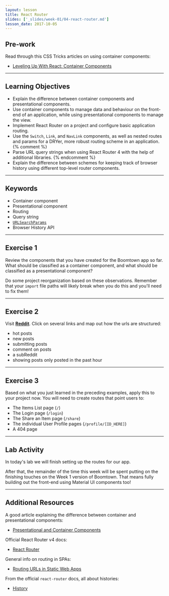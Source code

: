 ```yaml
---
layout: lesson
title: React Router
slides: ['_slides/week-01/04-react-router.md']
lesson_date: 2017-10-05
---
```


## Pre-work

Read through this CSS Tricks articles on using container components:

- [Leveling Up With React: Container Components](https://css-tricks.com/learning-react-container-components/)

---

## Learning Objectives

- Explain the difference between container components and presentational components.
- Use container components to manage data and behaviour on the front-end of an application, while using presentational components to manage the view.
- Implement React Router on a project and configure basic application routing.
- Use the `Switch`, `Link`, and `NavLink` components, as well as nested routes and params for a DRYer, more robust routing scheme in an application.{% comment %}
- Parse URL query strings when using React Router 4 with the help of additional libraries.
{% endcomment %}
- Explain the difference between schemes for keeping track of browser history using different top-level router components.

---

## Keywords

- Container component
- Presentational component
- Routing
- Query string
- [`URLSearchParams`](https://developer.mozilla.org/en-US/docs/Web/API/URLSearchParams)
- Browser History API

---

## Exercise 1

Review the components that you have created for the Boomtown app so far. What should be classified as a container component, and what should be classified as a presentational component?

Do some project reorganization based on these observations. Remember that your `import` file paths will likely break when you do this and you'll need to fix them!

---

## Exercise 2

Visit **[Reddit](http://reddit.com)**. Click on several links and map out how the urls are structured:

- hot posts
- new posts
- submitting posts
- comment on posts
- a subReddit
- showing posts only posted in the past hour

---

## Exercise 3

Based on what you just learned in the preceding examples, apply this to your project now. You will need to create routes that point users to:

- The Items List page (`/`)
- The Login page (`/login`)
- The Share an Item page (`/share`)
- The individual User Profile pages (`/profile/[ID_HERE]`)
- A 404 page

---

## Lab Activity

In today's lab we will finish setting up the routes for our app.

After that, the remainder of the time this week will be spent putting on the finishing touches on the Week 1 version of Boomtown. That means fully building out the front-end using Material UI components too!

---

## Additional Resources

A good article explaining the difference between container and presentational components:

- [Presentational and Container Components](https://medium.com/@dan_abramov/smart-and-dumb-components-7ca2f9a7c7d0#.alfgvuedk)

Official React Router v4 docs:

- [React Router](https://reacttraining.com/react-router/)

General info on routing in SPAs:

- [Routing URLs in Static Web Apps](https://staticapps.org/articles/routing-urls-in-static-apps/)

From the official `react-router` docs, all about histories:

- [History](https://reacttraining.com/react-router/web/api/history)
